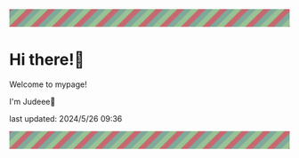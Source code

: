 <!-- Header image -->
<img src="./pokemon/pokemon_1.png" width="1000">

# Hi there!👋

Welcome to mypage!

I'm Judeee🐷

last updated: 2024/5/26 09:36

<!-- Footer image -->
<img src="./pokemon/pokemon_1.png" width="1000">

